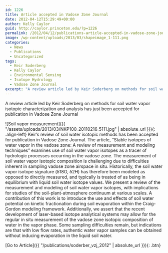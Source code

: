 ```yaml
---
id: 1226
title: Article accepted in Vadose Zone Journal
date: 2012-04-12T15:29:49+00:00
author: Kelly Caylor
guid: http://caylor.princeton.edu/?p=1226
permalink: /2012/04/12/publications-article-accepted-in-vadose-zone-journal/
image: /wp-content/uploads/2013/03/shapeimage_1-111.png
categories:
  - News
  - Publications
  - Uncategorized
tags:
  - Keir Soderberg
  - Kelly Caylor
  - Environmental Sensing
  - Isotope Hydrology
  - Vadose Zone Journal
excerpt: "A review article led by Keir Soderberg on methods for soil water vapor isotopic characterization and analysis has just been accepted for publication in Vadose Zone Journal."
---
```

A review article led by Keir Soderberg on methods for soil water vapor isotopic characterization and analysis has just been accepted for publication in Vadose Zone Journal <!--more-->

![Soil vapor measurement]({{ "/assets/uploads/2013/03/NKP100_20110216_5111.jpg" | absolute_url }}){: .align-left} Keir’s review of soil water isotopic methods has been accepted for publication in Vadose Zone Journal. The article, “Stable isotopes of water vapor in the vadose zone: A review of measurement and modeling techniques” examines use of soil water vapor isotopes as a tracer of hydrologic processes occurring in the vadose zone. The measurement of soil water vapor isotopic composition is challenging due to difficulties inherent in sampling vadose zone airspace in situ. Historically, the soil water vapor isotope signature (δ18O, δ2H) has therefore been modeled as opposed to directly measured, and typically is treated of as being in equilibrium with liquid soil water isotope values. We present a review of the measurement and modeling of soil water vapor isotopes, with implications for studies of the soil-plant-atmosphere continuum at various scales. A contribution of this work is to introduce the use and effects of soil water potential on kinetic fractionation during soil evaporation within the Craig-Gordon modeling framework. Additionally, we assert that the recent development of laser-based isotope analytical systems may allow for the regular in situ measurement of the vadose zone isotopic composition of water in the vapor phase. Some sampling difficulties remain, but indications are that with low flow rates, authentic water vapor samples can be obtained without inducing evaporation in the liquid soil water. 

[Go to Article]({{ "/publications/soderber_vzj_2012" | absolute_url }}){: .btn}
